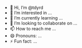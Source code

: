 - 👋 Hi, I’m @tdyrd
- 👀 I’m interested in ...
- 🌱 I’m currently learning ...
- 💞️ I’m looking to collaborate on ...
- 📫 How to reach me ...
- 😄 Pronouns: ...
- ⚡ Fun fact: ...

<!---
tdyrd/tdyrd is a ✨ special ✨ repository because its `README.md` (this file) appears on your GitHub profile.
You can click the Preview link to take a look at your changes.
--->
